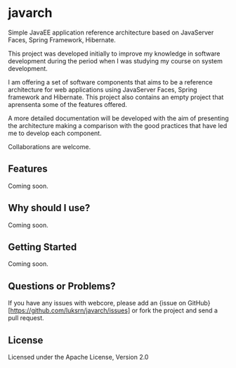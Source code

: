 javarch
=======
Simple JavaEE application reference architecture based on JavaServer Faces, Spring Framework, Hibernate.

This project was developed initially to improve my knowledge in software development during the period when I was studying my course on system development.

I am offering a set of software components that aims to be a reference architecture for web applications using JavaServer Faces, Spring framework and Hibernate. This project also contains an empty project that aprensenta some of the features offered.

A more detailed documentation will be developed with the aim of presenting the architecture making a comparison with the good practices that have led me to develop each component.

Collaborations are welcome.

Features
--------

Coming soon.

Why should I use?
--------

Coming soon.

Getting Started
---------------



Coming soon.

Questions or Problems?
----------------------

If you have any issues with webcore, please add an {issue on GitHub}[https://github.com/luksrn/javarch/issues] or fork the project and send a pull request.

License
-------

Licensed under the Apache License, Version 2.0
